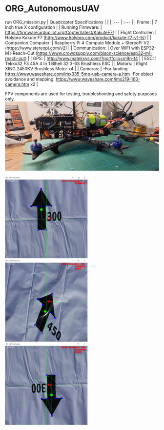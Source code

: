 # ORG_AutonomousUAV
run ORG_mission.py
| Quadcopter Specifications  |  | 
| :---         | :---           | 
| Frame:   | 7 inch true X configuration   | 
| Running Firmware:     | https://firmware.ardupilot.org/Copter/latest/KakuteF7/    | 
| Flight Controller:   | Holybro Kakute F7 (http://www.holybro.com/product/kakute-f7-v1-5/)  | 
| Companion Computer:    | Raspberry Pi 4 Compute Module + StereoPi V2 (https://www.stereopi.com/v2)     | 
| Communication:  | Over WIFI with ESP32-M1-Reach-Out  (https://www.crowdsupply.com/bison-science/esp32-m1-reach-out)    | 
| GPS: | http://www.mateksys.com/?portfolio=m9n-f4 |
| ESC:     | Tekko32 F3 45A 4 In 1 Blheli 32 3-6S Brushless ESC      | 
| Motors:  |  iflight XING 2450KV Brushless Motor x4     | 
| Cameras:     | -For landing: https://www.waveshare.com/imx335-5mp-usb-camera-a.htm    -For object avoidance and mapping: https://www.waveshare.com/imx219-160-camera.htm x2       | 

FPV components are used for testing, troubleshooting and safety purposes only.
![Seeker](https://github.com/solanoctua/ORG_AutonomousUAV/blob/main/Seeker.jpg?raw=true)
<p float="left">
<img src="https://github.com/solanoctua/ORG_AutonomousUAV/blob/main/ArrowDirection1.png" width="270" height="270">
<img src="https://github.com/solanoctua/ORG_AutonomousUAV/blob/main/ArrowDirection2.png" width="270" height="270">
<img src="https://github.com/solanoctua/ORG_AutonomousUAV/blob/main/ArrowDirection3.png" width="270" height="270">
</p>
